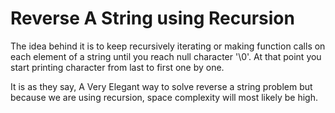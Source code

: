 # Reverse A String using Recursion

The idea behind it is to keep recursively iterating or making function calls on each
element of a string until you reach null character '\0'. At that point you start printing
character from last to first one by one. 

It is as they say, A Very Elegant way to solve reverse a string problem but because we 
are using recursion, space complexity will most likely be high.